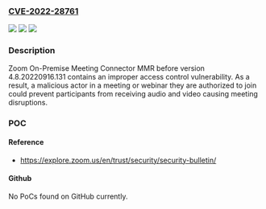 ### [CVE-2022-28761](https://cve.mitre.org/cgi-bin/cvename.cgi?name=CVE-2022-28761)
![](https://img.shields.io/static/v1?label=Product&message=Zoom%20On-Premise%20Meeting%20Connector%20MMR&color=blue)
![](https://img.shields.io/static/v1?label=Version&message=%3C%204.8.20220916.131%20&color=brighgreen)
![](https://img.shields.io/static/v1?label=Vulnerability&message=CWE-284%20Improper%20Access%20Control&color=brighgreen)

### Description

Zoom On-Premise Meeting Connector MMR before version 4.8.20220916.131 contains an improper access control vulnerability. As a result, a malicious actor in a meeting or webinar they are authorized to join could prevent participants from receiving audio and video causing meeting disruptions.

### POC

#### Reference
- https://explore.zoom.us/en/trust/security/security-bulletin/

#### Github
No PoCs found on GitHub currently.

